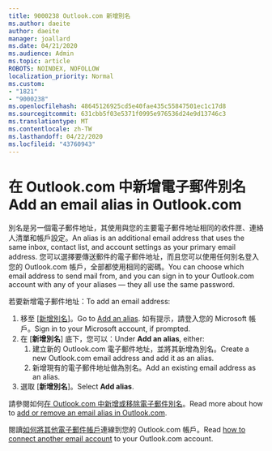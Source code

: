 ```yaml
---
title: 9000238 Outlook.com 新增別名
ms.author: daeite
author: daeite
manager: joallard
ms.date: 04/21/2020
ms.audience: Admin
ms.topic: article
ROBOTS: NOINDEX, NOFOLLOW
localization_priority: Normal
ms.custom:
- "1821"
- "9000238"
ms.openlocfilehash: 48645126925cd5e40fae435c55847501ec1c17d8
ms.sourcegitcommit: 631cbb5f03e5371f0995e976536d24e9d13746c3
ms.translationtype: MT
ms.contentlocale: zh-TW
ms.lasthandoff: 04/22/2020
ms.locfileid: "43760943"
---
```

# <a name="add-an-email-alias-in-outlookcom"></a><span data-ttu-id="da774-102">在 Outlook.com 中新增電子郵件別名</span><span class="sxs-lookup"><span data-stu-id="da774-102">Add an email alias in Outlook.com</span></span>

<span data-ttu-id="da774-103">別名是另一個電子郵件地址，其使用與您的主要電子郵件地址相同的收件匣、連絡人清單和帳戶設定。</span><span class="sxs-lookup"><span data-stu-id="da774-103">An alias is an additional email address that uses the same inbox, contact list, and account settings as your primary email address.</span></span> <span data-ttu-id="da774-104">您可以選擇要傳送郵件的電子郵件地址，而且您可以使用任何別名登入您的 Outlook.com 帳戶，全部都使用相同的密碼。</span><span class="sxs-lookup"><span data-stu-id="da774-104">You can choose which email address to send mail from, and you can sign in to your Outlook.com account with any of your aliases — they all use the same password.</span></span>

<span data-ttu-id="da774-105">若要新增電子郵件地址：</span><span class="sxs-lookup"><span data-stu-id="da774-105">To add an email address:</span></span>

1. <span data-ttu-id="da774-106">移至 [[新增別名](https://go.microsoft.com/fwlink/p/?linkid=864833)]。</span><span class="sxs-lookup"><span data-stu-id="da774-106">Go to [Add an alias](https://go.microsoft.com/fwlink/p/?linkid=864833).</span></span> <span data-ttu-id="da774-107">如有提示，請登入您的 Microsoft 帳戶。</span><span class="sxs-lookup"><span data-stu-id="da774-107">Sign in to your Microsoft account, if prompted.</span></span>
2. <span data-ttu-id="da774-108">在 [**新增別名**] 底下，您可以：</span><span class="sxs-lookup"><span data-stu-id="da774-108">Under **Add an alias**, either:</span></span>
    1. <span data-ttu-id="da774-109">建立新的 Outlook.com 電子郵件地址，並將其新增為別名。</span><span class="sxs-lookup"><span data-stu-id="da774-109">Create a new Outlook.com email address and add it as an alias.</span></span>
    2. <span data-ttu-id="da774-110">新增現有的電子郵件地址做為別名。</span><span class="sxs-lookup"><span data-stu-id="da774-110">Add an existing email address as an alias.</span></span>
3. <span data-ttu-id="da774-111">選取 [**新增別名**]。</span><span class="sxs-lookup"><span data-stu-id="da774-111">Select **Add alias**.</span></span>

<span data-ttu-id="da774-112">請參閱如何[在 Outlook.com 中新增或移除電子郵件別名](https://support.office.com/article/459b1989-356d-40fa-a689-8f285b13f1f2?wt.mc_id=Office_Outlook_com_Alchemy)。</span><span class="sxs-lookup"><span data-stu-id="da774-112">Read more about how to [add or remove an email alias in Outlook.com](https://support.office.com/article/459b1989-356d-40fa-a689-8f285b13f1f2?wt.mc_id=Office_Outlook_com_Alchemy).</span></span>  

<span data-ttu-id="da774-113">閱讀[如何將其他電子郵件帳戶](https://support.office.com/article/c5224df4-5885-4e79-91ba-523aa743f0ba?wt.mc_id=Office_Outlook_com_Alchemy)連線到您的 Outlook.com 帳戶。</span><span class="sxs-lookup"><span data-stu-id="da774-113">Read [how to connect another email account](https://support.office.com/article/c5224df4-5885-4e79-91ba-523aa743f0ba?wt.mc_id=Office_Outlook_com_Alchemy) to your Outlook.com account.</span></span>